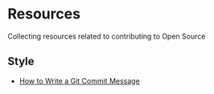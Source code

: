 # Resources
Collecting resources related to contributing to Open Source

## Style
* [How to Write a Git Commit Message](https://chris.beams.io/posts/git-commit/)
